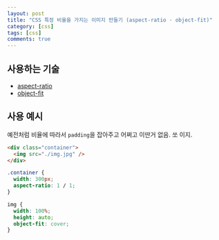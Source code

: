 ```yaml
---
layout: post
title: "CSS 특정 비율을 가지는 이미지 만들기 (aspect-ratio · object-fit)"
category: [css]
tags: [css]
comments: true
---
```


## 사용하는 기술

- [aspect-ratio](https://developer.mozilla.org/en-US/docs/Web/CSS/aspect-ratio)
- [object-fit](https://developer.mozilla.org/en-US/docs/Web/CSS/object-fit)

## 사용 예시

예전처럼 비율에 따라서 `padding`을 잡아주고 어쩌고 이딴거 없음. 쏘 이지.

```html
<div class="container">
  <img src="./img.jpg" />
</div>
```

```css
.container {
  width: 300px;
  aspect-ratio: 1 / 1;
}

img {
  width: 100%;
  height: auto;
  object-fit: cover;
}
```
